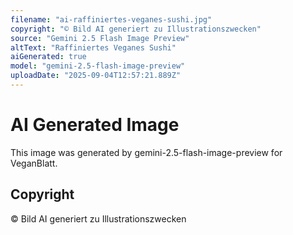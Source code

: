 ```yaml
---
filename: "ai-raffiniertes-veganes-sushi.jpg"
copyright: "© Bild AI generiert zu Illustrationszwecken"
source: "Gemini 2.5 Flash Image Preview"
altText: "Raffiniertes Veganes Sushi"
aiGenerated: true
model: "gemini-2.5-flash-image-preview"
uploadDate: "2025-09-04T12:57:21.889Z"
---
```


# AI Generated Image

This image was generated by gemini-2.5-flash-image-preview for VeganBlatt.

## Copyright
© Bild AI generiert zu Illustrationszwecken
